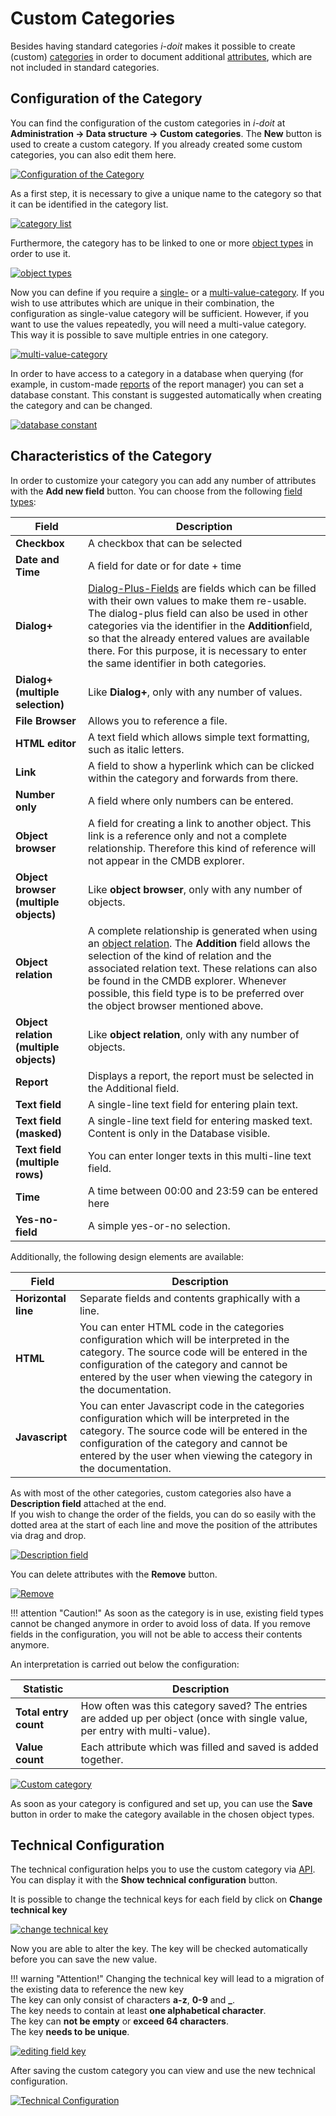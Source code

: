 # Custom Categories

Besides having standard categories _i-doit_ makes it possible to create (custom) [categories](structure-of-the-it-documentation.md) in order to document additional [attributes](./structure-of-the-it-documentation.md), which are not included in standard categories.

## Configuration of the Category

You can find the configuration of the custom categories in _i-doit_ at **Administration → Data structure → Custom categories**. The **New** button is used to create a custom category. If you already created some custom categories, you can also edit them here.

[![Configuration of the Category](../assets/images/en/basics/custom-categories/1-cc.png)](../assets/images/en/basics/custom-categories/1-cc.png)

As a first step, it is necessary to give a unique name to the category so that it can be identified in the category list.

[![category list](../assets/images/en/basics/custom-categories/2-cc.png)](../assets/images/en/basics/custom-categories/2-cc.png)

Furthermore, the category has to be linked to one or more [object types](structure-of-the-it-documentation.md) in order to use it.

[![object types](../assets/images/en/basics/custom-categories/3-cc.png)](../assets/images/en/basics/custom-categories/3-cc.png)

Now you can define if you require a [single-](structure-of-the-it-documentation.md) or a [multi-value-category](structure-of-the-it-documentation.md). If you wish to use attributes which are unique in their combination, the configuration as single-value category will be sufficient. However, if you want to use the values repeatedly, you will need a multi-value category. This way it is possible to save multiple entries in one category.

[![multi-value-category](../assets/images/en/basics/custom-categories/4-cc.png)](../assets/images/en/basics/custom-categories/4-cc.png)

In order to have access to a category in a database when querying (for example, in custom-made [reports](../evaluation/report-manager.md) of the report manager) you can set a database constant. This constant is suggested automatically when creating the category and can be changed.

[![database constant](../assets/images/en/basics/custom-categories/5-cc.png)](../assets/images/en/basics/custom-categories/5-cc.png)

## Characteristics of the Category

In order to customize your category you can add any number of attributes with the **Add new field** button. You can choose from the following [field types](./attribute-fields.md):

| Field                                  | Description                                                                                                                                                                                                                                                                                                                                                             |
| -------------------------------------- | ----------------------------------------------------------------------------------------------------------------------------------------------------------------------------------------------------------------------------------------------------------------------------------------------------------------------------------------------------------------------- |
| **Checkbox**                           | A checkbox that can be selected                                                                                                                                                                                                                                                                                                                                         |
| **Date and Time**                      | A field for date or for date + time                                                                                                                                                                                                                                                                                                                                     |
| **Dialog+**                            | [Dialog-Plus-Fields](./dialog-admin.md) are fields which can be filled with their own values to make them re-usable. The dialog-plus field can also be used in other categories via the identifier in the **Addition**field, so that the already entered values are available there. For this purpose, it is necessary to enter the same identifier in both categories. |
| **Dialog+ (multiple selection)**       | Like **Dialog+**, only with any number of values.                                                                                                                                                                                                                                                                                                                       |
| **File Browser**                       | Allows you to reference a file.                                                                                                                                                                                                                                                                                                                                         |
| **HTML editor**                        | A text field which allows simple text formatting, such as italic letters.                                                                                                                                                                                                                                                                                               |
| **Link**                               | A field to show a hyperlink which can be clicked within the category and forwards from there.                                                                                                                                                                                                                                                                           |
| **Number only**                        | A field where only numbers can be entered.                                                                                                                                                                                                                                                                                                                              |
| **Object browser**                     | A field for creating a link to another object. This link is a reference only and not a complete relationship. Therefore this kind of reference will not appear in the CMDB explorer.                                                                                                                                                                                    |
| **Object browser (multiple objects)**  | Like **object browser**, only with any number of objects.                                                                                                                                                                                                                                                                                                               |
| **Object relation**                    | A complete relationship is generated when using an [object relation](./object-relations.md). The **Addition** field allows the selection of the kind of relation and the associated relation text. These relations can also be found in the CMDB explorer. Whenever possible, this field type is to be preferred over the object browser mentioned above.               |
| **Object relation (multiple objects)** | Like **object relation**, only with any number of objects.                                                                                                                                                                                                                                                                                                              |
| **Report**                             | Displays a report, the report must be selected in the Additional field.                                                                                                                                                                                                                                                                                                 |
| **Text field**                         | A single-line text field for entering plain text.                                                                                                                                                                                                                                                                                                                       |
| **Text field (masked)**                | A single-line text field for entering masked text. Content is only in the Database visible.                                                                                                                                                                                                                                                                             |
| **Text field (multiple rows)**         | You can enter longer texts in this multi-line text field.                                                                                                                                                                                                                                                                                                               |
| **Time**                               | A time between 00:00 and 23:59 can be entered here                                                                                                                                                                                                                                                                                                                      |
| **Yes-no-field**                       | A simple yes-or-no selection.                                                                                                                                                                                                                                                                                                                                           |

Additionally, the following design elements are available:

| Field               | Description                                                                                                                                                                                                                                                     |
| ------------------- | --------------------------------------------------------------------------------------------------------------------------------------------------------------------------------------------------------------------------------------------------------------- |
| **Horizontal line** | Separate fields and contents graphically with a line.                                                                                                                                                                                                           |
| **HTML**            | You can enter HTML code in the categories configuration which will be interpreted in the category. The source code will be entered in the configuration of the category and cannot be entered by the user when viewing the category in the documentation.       |
| **Javascript**      | You can enter Javascript code in the categories configuration which will be interpreted in the category. The source code will be entered in the configuration of the category and cannot be entered by the user when viewing the category in the documentation. |

As with most of the other categories, custom categories also have a **Description field** attached at the end.<br>
If you wish to change the order of the fields, you can do so easily with the dotted area at the start of each line and move the position of the attributes via drag and drop.

[![Description field](../assets/images/en/basics/custom-categories/6-cc.gif)](../assets/images/en/basics/custom-categories/6-cc.gif)

You can delete attributes with the **Remove** button.

[![Remove](../assets/images/en/basics/custom-categories/7-cc.gif)](../assets/images/en/basics/custom-categories/7-cc.gif)

!!! attention "Caution!"
    As soon as the category is in use, existing field types cannot be changed anymore in order to avoid loss of data.
    If you remove fields in the configuration, you will not be able to access their contents anymore.

An interpretation is carried out below the configuration:

| Statistic             | Description                                                                                                                  |
| --------------------- | ---------------------------------------------------------------------------------------------------------------------------- |
| **Total entry count** | How often was this category saved? The entries are added up per object (once with single value, per entry with multi-value). |
| **Value count**       | Each attribute which was filled and saved is added together.                                                                 |

[![Custom category](../assets/images/en/basics/custom-categories/8-cc.png)](../assets/images/en/basics/custom-categories/8-cc.png)

As soon as your category is configured and set up, you can use the **Save** button in order to make the category available in the chosen object types.

## Technical Configuration

The technical configuration helps you to use the custom category via [API](../i-doit-add-ons/api/index.md). You can display it with the **Show technical configuration** button.

It is possible to change the technical keys for each field by click on **Change technical key**

[![change technical key](../assets/images/en/basics/custom-categories/9-cc.png)](../assets/images/en/basics/custom-categories/9-cc.png)

Now you are able to alter the key. The key will be checked automatically before you can save the new value.

!!! warning "Attention!"
    Changing the technical key will lead to a migration of the existing data to reference the new key<br>
    The key can only consist of characters **a-z**, **0-9** and **_**.<br>
    The key needs to contain at least **one alphabetical character**.<br>
    The key can **not be empty** or **exceed 64 characters**.<br>
    The key **needs to be unique**.

[![editing field key](../assets/images/en/basics/custom-categories/10-cc.png)](../assets/images/en/basics/custom-categories/10-cc.png)

After saving the custom category you can view and use the new technical configuration.

[![Technical Configuration](../assets/images/en/basics/custom-categories/11-cc.png)](../assets/images/en/basics/custom-categories/11-cc.png)
